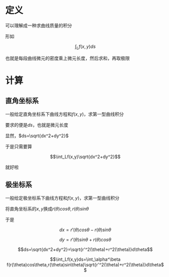 
# 定义

可以理解成一种求曲线质量的积分

形如

$$\int_Lf(x,y)ds$$

也就是每段曲线微元的密度乘上微元长度，然后求和，再取极限

# 计算

## 直角坐标系

一般给定直角坐标系下曲线方程和$f(x,y)$，求第一型曲线积分

要求的便是$ds$，也就是微元长度

显然，$ds=\sqrt{dx^2+dy^2}$

于是只需要算

$$\int_Lf(x,y)\sqrt{dx^2+dy^2}$$

就好啦

## 极坐标系

一般给定极坐标系下曲线方程和$f(x,y)$，求第一型曲线积分

将直角坐标系的$x,y$换成$r(\theta)cos\theta,r(\theta)sin\theta$

于是

$$dx=r'(\theta)cos\theta-r(\theta)sin\theta$$

$$dy=r'(\theta)sin\theta+r(\theta)cos\theta$$

$$ds=\sqrt{dx^2+dy^2}=\sqrt{r'^2(\theta)+r^2(\theta)}d\theta$$

$$\int_Lf(x,y)ds=\int_\alpha^\beta f(r(\theta)cos\theta,r(\theta)sin\theta)\sqrt{r'^2(\theta)+r^2(\theta)}d\theta$$
